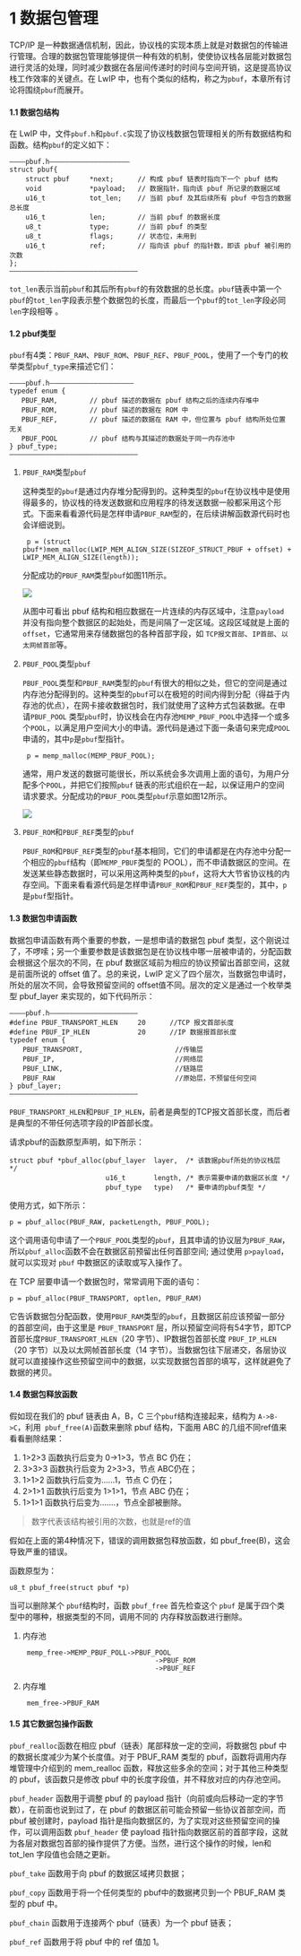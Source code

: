 # 1 数据包管理

TCP/IP 是一种数据通信机制，因此，协议栈的实现本质上就是对数据包的传输进行管理。合理的数据包管理能够提供一种有效的机制，使使协议栈各层能对数据包进行灵活的处理，同时减少数据在各层间传递时的时间与空间开销，这是提高协议栈工作效率的关键点。在 LwIP 中，也有个类似的结构，称之为`pbuf`，本章所有讨论将围绕`pbuf`而展开。 

#### 1.1 数据包结构

在 LwIP 中，文件`pbuf.h`和`pbuf.c`实现了协议栈数据包管理相关的所有数据结构和函数。结构`pbuf`的定义如下：

    ————pbuf.h————————————————————
    struct pbuf{
        struct pbuf     *next;      // 构成 pbuf 链表时指向下一个 pbuf 结构
        void            *payload;   // 数据指针，指向该 pbuf 所记录的数据区域
        u16_t           tot_len;    // 当前 pbuf 及其后续所有 pbuf 中包含的数据总长度
        u16_t           len;        // 当前 pbuf 的数据长度 
        u8_t            type;       // 当前 pbuf 的类型
        u8_t            flags;      // 状态位，未用到
        u16_t           ref;        // 指向该 pbuf 的指针数，即该 pbuf 被引用的次数
    };
    ————————————————————————————————

`tot_len`表示当前`pbuf`和其后所有`pbuf`的有效数据的总长度。`pbuf`链表中第一个`pbuf`的`tot_len`字段表示整个数据包的长度，而最后一个`pbuf`的`tot_len`字段必同`len`字段相等 。

#### 1.2 pbuf类型

`pbuf`有4类：`PBUF_RAM`、`PBUF_ROM`、`PBUF_REF`、`PBUF_POOL`，使用了一个专门的枚举类型`pbuf_type`来描述它们：

    ————pbuf.h—————————————————————
    typedef enum {
       PBUF_RAM,        // pbuf 描述的数据在 pbuf 结构之后的连续内存堆中
       PBUF_ROM,        // pbuf 描述的数据在 ROM 中
       PBUF_REF,        // pbuf 描述的数据在 RAM 中，但位置与 pbuf 结构所处位置无关
       PBUF_POOL        // pbuf 结构与其描述的数据处于同一内存池中
    } pbuf_type;
    ————————————————————————————————

1. `PBUF_RAM`类型`pbuf`

    这种类型的`pbuf`是通过内存堆分配得到的。这种类型的`pbuf`在协议栈中是使用得最多的，协议栈的待发送数据和应用程序的待发送数据一般都采用这个形式。下面来看看源代码是怎样申请`PBUF_RAM`型的，在后续讲解函数源代码时也会详细说到。

        p = (struct pbuf*)mem_malloc(LWIP_MEM_ALIGN_SIZE(SIZEOF_STRUCT_PBUF + offset) + LWIP_MEM_ALIGN_SIZE(length));

    分配成功的`PBUF_RAM`类型`pbuf`如图1­1所示。

    <img src="https://raw.githubusercontent.com/tupelo-shen/my_test/master/doc/Industrial_field_bus/LWIP/images/LWIP_1_1.png">

    从图中可看出 pbuf 结构和相应数据在一片连续的内存区域中，注意`payload`并没有指向整个数据区的起始处，而是间隔了一定区域。这段区域就是上面的`offset`，它通常用来存储数据包的各种首部字段，如 `TCP报文首部`、`IP首部`、`以太网帧首部`等。 

2. `PBUF_POOL`类型`pbuf`

    `PBUF_POOL`类型和`PBUF_RAM`类型的`pbuf`有很大的相似之处，但它的空间是通过内存池分配得到的。这种类型的`pbuf`可以在极短的时间内得到分配（得益于内存池的优点），在网卡接收数据包时，我们就使用了这种方式包装数据。在申请`PBUF_POOL` 类型`pbuf`时，协议栈会在内存池`MEMP_PBUF_POOL`中选择一个或多个`POOL`，以满足用户空间大小的申请。源代码是通过下面一条语句来完成`POOL`申请的，其中`p`是`pbuf`型指针。

        p = memp_malloc(MEMP_PBUF_POOL);

    通常，用户发送的数据可能很长，所以系统会多次调用上面的语句，为用户分配多个`POOL`，并把它们按照`pbuf` 链表的形式组织在一起，以保证用户的空间请求要求。分配成功的`PBUF_POOL`类型`pbuf`示意如图1­2所示。

    <img src="https://raw.githubusercontent.com/tupelo-shen/my_test/master/doc/Industrial_field_bus/LWIP/images/LWIP_1_2.png">

3. `PBUF_ROM`和`PBUF_REF`类型的`pbuf`

    `PBUF_ROM`和`PBUF_REF`类型的`pbuf`基本相同，它们的申请都是在内存池中分配一个相应的`pbuf`结构（即`MEMP_PBUF`类型的 POOL），而不申请数据区的空间。在发送某些静态数据时，可以采用这两种类型的`pbuf`，这将大大节省协议栈的内存空间。下面来看看源代码是怎样申请`PBUF_ROM`和`PBUF_REF`类型的，其中，`p`是`pbuf`型指针。

#### 1.3 数据包申请函数

数据包申请函数有两个重要的参数，一是想申请的数据包 pbuf 类型，这个刚说过了，不啰嗦；另一个重要参数是该数据包是在协议栈中哪一层被申请的，分配函数会根据这个层次的不同，在 pbuf 数据区域前为相应的协议预留出首部空间，这就是前面所说的 offset 值了。总的来说，LwIP 定义了四个层次，当数据包申请时，所处的层次不同，会导致预留空间的 offset值不同。层次的定义是通过一个枚举类型 pbuf_layer 来实现的，如下代码所示：

    ————pbuf.h——————————————————————
    #define PBUF_TRANSPORT_HLEN     20      //TCP 报文首部长度
    #define PBUF_IP_HLEN            20      //IP 数据报首部长度
    typedef enum {
    　　PBUF_TRANSPORT,                       //传输层
    　　PBUF_IP,                              //网络层
    　　PBUF_LINK,                            //链路层
    　　PBUF_RAW                              //原始层，不预留任何空间
    } pbuf_layer;
    ————————————————————————————————

`PBUF_TRANSPORT_HLEN`和`PBUF_IP_HLEN`，前者是典型的TCP报文首部长度，而后者是典型的不带任何选项字段的IP首部长度。

请求pbuf的函数原型声明，如下所示：

    struct pbuf *pbuf_alloc(pbuf_layer  layer,  /* 该数据pbuf所处的协议栈层 */
                            u16_t       length, /* 表示需要申请的数据区长度 */
                            pbuf_type   type)   /* 要申请的pbuf类型 */

使用方式，如下所示：

    p = pbuf_alloc(PBUF_RAW, packetLength, PBUF_POOL);

这个调用语句申请了一个`PBUF_POOL`类型的`pbuf`，且其申请的协议层为`PBUF_RAW`，所以`pbuf_alloc`函数不会在数据区前预留出任何首部空间; 通过使用 `p­>payload`，就可以实现对 `pbuf` 中数据区的读取或写入操作了。

在 TCP 层要申请一个数据包时，常常调用下面的语句：

    p = pbuf_alloc(PBUF_TRANSPORT, optlen, PBUF_RAM)

它告诉数据包分配函数，使用`PBUF_RAM`类型的`pbuf`，且数据区前应该预留一部分的首部空间，由于这里是 `PBUF_TRANSPORT` 层，所以预留空间将有54字节，即TCP首部长度`PBUF_TRANSPORT_HLEN`（20 字节）、IP数据包首部长度 `PBUF_IP_HLEN`（20 字节）以及以太网帧首部长度（14 字节）。当数据包往下层递交，各层协议就可以直接操作这些预留空间中的数据，以实现数据包首部的填写，这样就避免了数据的拷贝。

#### 1.4 数据包释放函数

假如现在我们的 pbuf 链表由 A，B，C 三个`pbuf`结构连接起来，结构为 `A->B->C`，利用` pbuf_free(A)`函数来删除 pbuf 结构，下面用 ABC 的几组不同ref值来看看删除结果：

1. 1­>2­>3 函数执行后变为 0->1­>3，节点 BC 仍在；
2. 3­>3­>3 函数执行后变为 2­>3­>3，节点 ABC仍在；
3. 1­>1­>2 函数执行后变为......1，节点 C 仍在；
4. 2­>1­>1 函数执行后变为 1­>1­>1，节点 ABC 仍在；
5. 1­>1­>1 函数执行后变为.......，节点全部被删除。

> 数字代表该结构被引用的次数，也就是ref的值

假如在上面的第4种情况下，错误的调用数据包释放函数，如 pbuf_free(B)，这会导致严重的错误。

函数原型为：

    u8_t pbuf_free(struct pbuf *p)

当可以删除某个 `pbuf`结构时，函数 `pbuf_free` 首先检查这个 `pbuf` 是属于四个类型中的哪种，根据类型的不同，调用不同的 内存释放函数进行删除。

1. 内存池

        memp_free->MEMP_PBUF_POLL->PBUF_POOL
                                        ->PBUF_ROM
                                        ->PBUF_REF

2. 内存堆

        mem_free->PBUF_RAM

#### 1.5 其它数据包操作函数

`pbuf_realloc`函数在相应 pbuf（链表）尾部释放一定的空间，将数据包 pbuf 中的数据长度减少为某个长度值。对于 PBUF_RAM 类型的 pbuf，函数将调用内存堆管理中介绍到的 mem_realloc 函数，释放这些多余的空间；对于其他三种类型的 pbuf，该函数只是修改 pbuf 中的长度字段值，并不释放对应的内存池空间。

`pbuf_header` 函数用于调整 pbuf 的 payload 指针（向前或向后移动一定的字节数），在前面也说到过了，在 pbuf 的数据区前可能会预留一些协议首部空间，而 pbuf 被创建时，payload 指针是指向数据区的，为了实现对这些预留空间的操作，可以调用函数 `pbuf_header` 使 payload 指针指向数据区前的首部字段，这就为各层对数据包首部的操作提供了方便。当然，进行这个操作的时候，len和 tot_len 字段值也会随之更新。

`pbuf_take` 函数用于向 pbuf 的数据区域拷贝数据；

`pbuf_copy` 函数用于将一个任何类型的 pbuf中的数据拷贝到一个 PBUF_RAM 类型的 pbuf 中。

`pbuf_chain` 函数用于连接两个 pbuf（链表）为一个 pbuf 链表；

`pbuf_ref` 函数用于将 pbuf 中的 ref 值加 1。